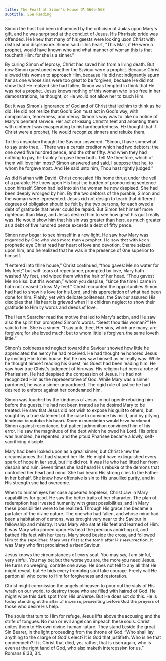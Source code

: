 ```yaml
---
title: The Feast at Simon’s House DA 566b-568
subtitle: EGW Reading
---
```


Simon the host had been influenced by the criticism of Judas upon Mary's gift, and he was surprised at the conduct of Jesus. His Pharisaic pride was offended. He knew that many of his guests were looking upon Christ with distrust and displeasure. Simon said in his heart, “This Man, if He were a prophet, would have known who and what manner of woman this is that toucheth Him: for she is a sinner.”

By curing Simon of leprosy, Christ had saved him from a living death. But now Simon questioned whether the Saviour were a prophet. Because Christ allowed this woman to approach Him, because He did not indignantly spurn her as one whose sins were too great to be forgiven, because He did not show that He realized she had fallen, Simon was tempted to think that He was not a prophet. Jesus knows nothing of this woman who is so free in her demonstrations, he thought, or He would not allow her to touch Him.

But it was Simon's ignorance of God and of Christ that led him to think as he did. He did not realize that God's Son must act in God's way, with compassion, tenderness, and mercy. Simon's way was to take no notice of Mary's penitent service. Her act of kissing Christ's feet and anointing them with ointment was exasperating to his hardheartedness. He thought that if Christ were a prophet, He would recognize sinners and rebuke them.

To this unspoken thought the Saviour answered: “Simon, I have somewhat to say unto thee.... There was a certain creditor which had two debtors: the one owed five hundred pence, and the other fifty. And when they had nothing to pay, he frankly forgave them both. Tell Me therefore, which of them will love him most? Simon answered and said, I suppose that he, to whom he forgave most. And He said unto him, Thou hast rightly judged.”

As did Nathan with David, Christ concealed His home thrust under the veil of a parable. He threw upon His host the burden of pronouncing sentence upon himself. Simon had led into sin the woman he now despised. She had been deeply wronged by him. By the two debtors of the parable, Simon and the woman were represented. Jesus did not design to teach that different degrees of obligation should be felt by the two persons, for each owed a debt of gratitude that never could be repaid. But Simon felt himself more righteous than Mary, and Jesus desired him to see how great his guilt really was. He would show him that his sin was greater than hers, as much greater as a debt of five hundred pence exceeds a debt of fifty pence.

Simon now began to see himself in a new light. He saw how Mary was regarded by One who was more than a prophet. He saw that with keen prophetic eye Christ read her heart of love and devotion. Shame seized upon him, and he realized that he was in the presence of One superior to himself.

“I entered into thine house,” Christ continued, “thou gavest Me no water for My feet;” but with tears of repentance, prompted by love, Mary hath washed My feet, and wiped them with the hair of her head. “Thou gavest Me no kiss: but this woman,” whom you despise, “since the time I came in hath not ceased to kiss My feet.” Christ recounted the opportunities Simon had had to show his love for his Lord, and his appreciation of what had been done for him. Plainly, yet with delicate politeness, the Saviour assured His disciples that His heart is grieved when His children neglect to show their gratitude to Him by words and deeds of love.

The Heart Searcher read the motive that led to Mary's action, and He saw also the spirit that prompted Simon's words. “Seest thou this woman?” He said to him. She is a sinner. “I say unto thee, Her sins, which are many, are forgiven; for she loved much: but to whom little is forgiven, the same loveth little.”

Simon's coldness and neglect toward the Saviour showed how little he appreciated the mercy he had received. He had thought he honored Jesus by inviting Him to his house. But he now saw himself as he really was. While he thought himself reading his Guest, his Guest had been reading him. He saw how true Christ's judgment of him was. His religion had been a robe of Pharisaism. He had despised the compassion of Jesus. He had not recognized Him as the representative of God. While Mary was a sinner pardoned, he was a sinner unpardoned. The rigid rule of justice he had desired to enforce against her condemned him.

Simon was touched by the kindness of Jesus in not openly rebuking him before the guests. He had not been treated as he desired Mary to be treated. He saw that Jesus did not wish to expose his guilt to others, but sought by a true statement of the case to convince his mind, and by pitying kindness to subdue his heart. Stern denunciation would have hardened Simon against repentance, but patient admonition convinced him of his error. He saw the magnitude of the debt which he owed his Lord. His pride was humbled, he repented, and the proud Pharisee became a lowly, self-sacrificing disciple.

Mary had been looked upon as a great sinner, but Christ knew the circumstances that had shaped her life. He might have extinguished every spark of hope in her soul, but He did not. It was He who had lifted her from despair and ruin. Seven times she had heard His rebuke of the demons that controlled her heart and mind. She had heard His strong cries to the Father in her behalf. She knew how offensive is sin to His unsullied purity, and in His strength she had overcome.

When to human eyes her case appeared hopeless, Christ saw in Mary capabilities for good. He saw the better traits of her character. The plan of redemption has invested humanity with great possibilities, and in Mary these possibilities were to be realized. Through His grace she became a partaker of the divine nature. The one who had fallen, and whose mind had been a habitation of demons, was brought very near to the Saviour in fellowship and ministry. It was Mary who sat at His feet and learned of Him. It was Mary who poured upon His head the precious anointing oil, and bathed His feet with her tears. Mary stood beside the cross, and followed Him to the sepulcher. Mary was first at the tomb after His resurrection. It was Mary who first proclaimed a risen Saviour.

Jesus knows the circumstances of every soul. You may say, I am sinful, very sinful. You may be; but the worse you are, the more you need Jesus. He turns no weeping, contrite one away. He does not tell to any all that He might reveal, but He bids every trembling soul take courage. Freely will He pardon all who come to Him for forgiveness and restoration.

Christ might commission the angels of heaven to pour out the vials of His wrath on our world, to destroy those who are filled with hatred of God. He might wipe this dark spot from His universe. But He does not do this. He is today standing at the altar of incense, presenting before God the prayers of those who desire His help.

The souls that turn to Him for refuge, Jesus lifts above the accusing and the strife of tongues. No man or evil angel can impeach these souls. Christ unites them to His own divine-human nature. They stand beside the great Sin Bearer, in the light proceeding from the throne of God. “Who shall lay anything to the charge of God's elect? It is God that justifieth. Who is he that condemneth? It is Christ that died, yea rather, that is risen again, who is even at the right hand of God, who also maketh intercession for us.” Romans 8:33, 34.